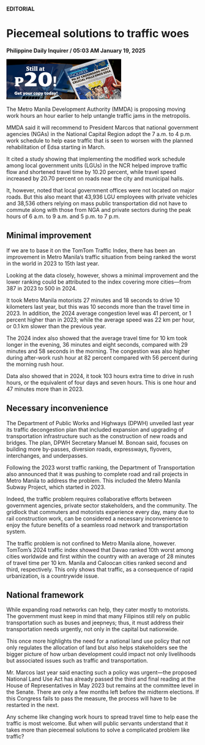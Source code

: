 **EDITORIAL**

# Piecemeal solutions to traffic woes

****Philippine Daily Inquirer / 05:03 AM January 19, 2025****

![Image](https://raw.githubusercontent.com/github-jl14/scrapy_api/refs/heads/main/images/editorial01192025.png)

The Metro Manila Development Authority (MMDA) is proposing moving work hours an hour earlier to help untangle traffic jams in the metropolis.

MMDA said it will recommend to President Marcos that national government agencies (NGAs) in the National Capital Region adopt the 7 a.m. to 4 p.m. work schedule to help ease traffic that is seen to worsen with the planned rehabilitation of Edsa starting in March.

It cited a study showing that implementing the modified work schedule among local government units (LGUs) in the NCR helped improve traffic flow and shortened travel time by 10.20 percent, while travel speed increased by 20.70 percent on roads near the city and municipal halls.

It, however, noted that local government offices were not located on major roads. But this also meant that 43,936 LGU employees with private vehicles and 38,536 others relying on mass public transportation did not have to commute along with those from NGA and private sectors during the peak hours of 6 a.m. to 9 a.m. and 5 p.m. to 7 p.m.

## Minimal improvement

If we are to base it on the TomTom Traffic Index, there has been an improvement in Metro Manila’s traffic situation from being ranked the worst in the world in 2023 to 15th last year.

Looking at the data closely, however, shows a minimal improvement and the lower ranking could be attributed to the index covering more cities—from 387 in 2023 to 500 in 2024.

It took Metro Manila motorists 27 minutes and 18 seconds to drive 10 kilometers last year, but this was 10 seconds more than the travel time in 2023. In addition, the 2024 average congestion level was 41 percent, or 1 percent higher than in 2023; while the average speed was 22 km per hour, or 0.1 km slower than the previous year.

The 2024 index also showed that the average travel time for 10 km took longer in the evening, 36 minutes and eight seconds, compared with 29 minutes and 58 seconds in the morning. The congestion was also higher during after-work rush hour at 82 percent compared with 56 percent during the morning rush hour.

Data also showed that in 2024, it took 103 hours extra time to drive in rush hours, or the equivalent of four days and seven hours. This is one hour and 47 minutes more than in 2023.

## Necessary inconvenience

The Department of Public Works and Highways (DPWH) unveiled last year its traffic decongestion plan that included expansion and upgrading of transportation infrastructure such as the construction of new roads and bridges. The plan, DPWH Secretary Manuel M. Bonoan said, focuses on building more by-passes, diversion roads, expressways, flyovers, interchanges, and underpasses.

Following the 2023 worst traffic ranking, the Department of Transportation also announced that it was pushing to complete road and rail projects in Metro Manila to address the problem. This included the Metro Manila Subway Project, which started in 2023.

Indeed, the traffic problem requires collaborative efforts between government agencies, private sector stakeholders, and the community. The gridlock that commuters and motorists experience every day, many due to rail construction work, can be considered a necessary inconvenience to enjoy the future benefits of a seamless road network and transportation system.

The traffic problem is not confined to Metro Manila alone, however. TomTom’s 2024 traffic index showed that Davao ranked 10th worst among cities worldwide and first within the country with an average of 28 minutes of travel time per 10 km. Manila and Caloocan cities ranked second and third, respectively. This only shows that traffic, as a consequence of rapid urbanization, is a countrywide issue.

## National framework

While expanding road networks can help, they cater mostly to motorists. The government must keep in mind that many Filipinos still rely on public transportation such as buses and jeepneys; thus, it must address their transportation needs urgently, not only in the capital but nationwide.

This once more highlights the need for a national land use policy that not only regulates the allocation of land but also helps stakeholders see the bigger picture of how urban development could impact not only livelihoods but associated issues such as traffic and transportation.

Mr. Marcos last year said enacting such a policy was urgent—the proposed National Land Use Act has already passed the third and final reading at the House of Representatives in May 2023 but remains at the committee level in the Senate. There are only a few months left before the midterm elections. If this Congress fails to pass the measure, the process will have to be restarted in the next.

Any scheme like changing work hours to spread travel time to help ease the traffic is most welcome. But when will public servants understand that it takes more than piecemeal solutions to solve a complicated problem like traffic?